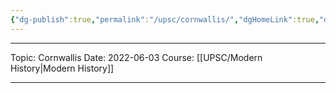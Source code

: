 ```yaml
---
{"dg-publish":true,"permalink":"/upsc/cornwallis/","dgHomeLink":true,"dgPassFrontmatter":false}
---
```


----
Topic: Cornwallis
Date: 2022-06-03
Course: [[UPSC/Modern History|Modern History]] 

----



